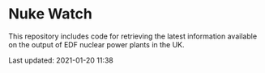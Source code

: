 # Nuke Watch

This repository includes code for retrieving the latest information available on the output of EDF nuclear power plants in the UK.

Last updated: 2021-01-20 11:38